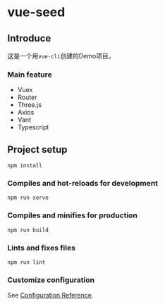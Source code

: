 # vue-seed

## Introduce
这是一个用`vue-cli`创建的Demo项目。

### Main feature
- Vuex
- Router
- Three.js
- Axios
- Vant
- Typescript

## Project setup
```
npm install
```

### Compiles and hot-reloads for development
```
npm run serve
```

### Compiles and minifies for production
```
npm run build
```

### Lints and fixes files
```
npm run lint
```

### Customize configuration
See [Configuration Reference](https://cli.vuejs.org/config/).
